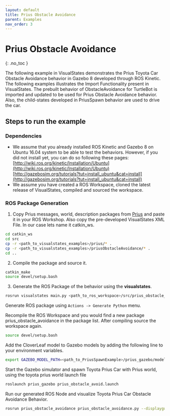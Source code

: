 ```yaml
---
layout: default
title: Prius Obstacle Avoidance
parent: Examples
nav_order: 3
---
```


# Prius Obstacle Avoidance
{: .no_toc }

The following example in VisualStates demonstrates the Prius Toyota Car Obstacle Avoidance behavior in Gazebo 8 developed through ROS Kinetic. The following examples illustrates the Import Functionality present in VisualStates. The prebuilt behavior of ObstacleAvoidance for TurtleBot is imported and updated to be used for Prius Obstacle Avoidance behavior. Also, the child-states developed in PriusSpawn behavior are used to drive the car.

## Steps to run the example
### Dependencies
* We assume that you already installed ROS Kinetic and Gazebo 8 on Ubuntu 16.04 system to be able to test the behaviors. However, if you did not install yet, you can do so following these pages: [http://wiki.ros.org/kinetic/Installation/Ubuntu](http://wiki.ros.org/kinetic/Installation/Ubuntu)  [http://gazebosim.org/tutorials?tut=install_ubuntu&cat=install](http://gazebosim.org/tutorials?tut=install_ubuntu&cat=install)
* We assume you have created a ROS Workspace, cloned the latest release of VisualStates, compiled and sourced the workspace.

### ROS Package Generation
1. Copy Prius messages, world, description packages from [Prius](/prius) and paste it in your ROS Workshop. Also copy the pre-developed VisualStates XML File. In our case lets name it catkin_ws.
```bash
cd catkin_ws
cd src
cp -r <path_to_visualstates_examples>/prius/* .
cp -r <path_to_visualstates_examples>/priusObstacleAvoidance/* .
cd ..
```

2. Compile the package and source it.
```bash
catkin_make
source devel/setup.bash
```

3. Generate the ROS Package of the behavior using the **visualstates**.
```bash
rosrun visualstates main.py <path_to_ros_workspace>/src/prius_obstacle_avoidance/prius_obstacle_avoidance.xml

```
Generate ROS package using `Actions -> Generate Python` menu.

Recompile the ROS Workspace and you would find a new package prius_obstacle_avoidance in the package list. After compiling source the workspace again.

```bash
source devel/setup.bash
```
Add the CloverLeaf model to Gazebo models by adding the following line to your environment variables.
```bash
export GAZEBO_MODEL_PATH=<path_to_PriusSpawnExample>/prius_gazebo/models:$GAZEBO_MODEL_PATH
```
Start the Gazebo simulator and spawn Toyota Prius Car with Prius world, using the toyota prius world launch file
```bash
roslaunch prius_gazebo prius_obstacle_avoid.launch
```
Run our generated ROS Node and visualize Toyota Prius Car Obstacle Avoidance Behavior.
```bash
rosrun prius_obstacle_avoidance prius_obstacle_avoidance.py --displaygui=true
```




